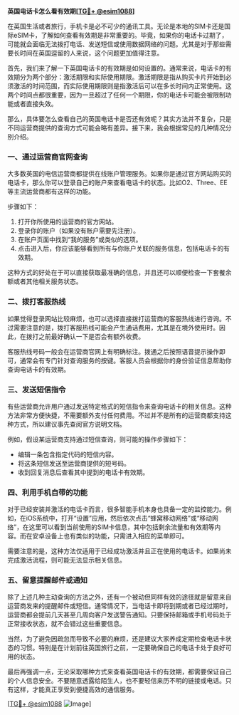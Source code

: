 **英国电话卡怎么看有效期[[TG💪+ @esim1088](https://t.me/s/esim1088)]**

在英国生活或者旅行，手机卡是必不可少的通讯工具。无论是本地的SIM卡还是国际eSIM卡，了解如何查看有效期是非常重要的。毕竟，如果你的电话卡过期了，可能就会面临无法拨打电话、发送短信或使用数据网络的问题。尤其是对于那些需要长时间在英国逗留的人来说，这个问题更加值得注意。

首先，我们来了解一下英国电话卡的有效期是如何设置的。通常来说，电话卡的有效期分为两个部分：激活期限和实际使用期限。激活期限是指从购买卡片开始到必须激活的时间范围，而实际使用期限则是指激活后可以在多长时间内正常使用。这两个时间点都很重要，因为一旦超过了任何一个期限，你的电话卡可能会被限制功能或者直接失效。

那么，具体要怎么查看自己的英国电话卡是否还有效呢？其实方法并不复杂，只是不同运营商提供的查询方式可能会略有差异。接下来，我会根据常见的几种情况分别介绍。

### 一、通过运营商官网查询

大多数英国的电信运营商都提供在线账户管理服务。如果你是通过官方网站购买的电话卡，那么你可以登录自己的账户来查看电话卡的状态。比如O2、Three、EE等主流运营商都有这样的功能。

步骤如下：
1. 打开你所使用的运营商的官方网站。
2. 登录你的账户（如果没有账户需要先注册）。
3. 在账户页面中找到“我的服务”或类似的选项。
4. 点击进入后，你应该能够看到所有与你账户关联的服务信息，包括电话卡的有效期。

这种方式的好处在于可以直接获取最准确的信息，并且还可以顺便检查一下套餐余额或者其他相关服务状态。

### 二、拨打客服热线

如果觉得登录网站比较麻烦，也可以选择直接拨打运营商的客服热线进行咨询。不过需要注意的是，拨打客服热线可能会产生通话费用，尤其是在境外使用时。因此，在拨打之前最好确认一下是否会有额外收费。

客服热线号码一般会在运营商官网上有明确标注。拨通之后按照语音提示操作即可，通常会有专门针对查询服务的按键。客服人员会根据你的身份验证信息帮助你查询电话卡的有效期。

### 三、发送短信指令

有些运营商允许用户通过发送特定格式的短信指令来查询电话卡的相关信息。这种方法非常方便快捷，不需要额外支付任何费用。不过并不是所有的运营商都支持这种方式，所以建议事先查阅官方说明文档。

例如，假设某运营商支持通过短信查询，则可能的操作步骤如下：
- 编辑一条包含指定代码的短信内容。
- 将这条短信发送至运营商提供的短号码。
- 收到回复消息后查看其中提到的电话卡有效期。

### 四、利用手机自带的功能

对于已经安装并激活的电话卡而言，很多智能手机本身也具备一定的监控能力。例如，在iOS系统中，打开“设置”应用，然后依次点击“蜂窝移动网络”或“移动网络”，在这里可以看到当前使用的SIM卡信息，其中包括剩余流量和有效期等内容。而在安卓设备上也有类似的功能，只需进入相应的菜单即可。

需要注意的是，这种方法仅适用于已经成功激活并且正在使用的电话卡。如果尚未完成激活流程，则可能无法显示相关信息。

### 五、留意提醒邮件或通知

除了上述几种主动查询的方法之外，还有一个被动但同样有效的途径就是留意来自运营商发来的提醒邮件或短信。通常情况下，当电话卡即将到期或者已经过期时，运营商都会提前几天甚至几周向客户发送警告通知。只要保持邮箱或手机号码处于正常接收状态，就不会错过这些重要信息。

当然，为了避免因疏忽而导致不必要的麻烦，还是建议大家养成定期检查电话卡状态的习惯。特别是在计划前往英国旅行之前，一定要确保自己的电话卡处于良好可用的状态。

最后再强调一点，无论采取哪种方式来查看英国电话卡的有效期，都需要保证自己的个人信息安全。不要随意透露给陌生人，也不要轻信来历不明的链接或电话。只有这样，才能真正享受到便捷高效的通信服务。

[[TG💪+ @esim1088](https://t.me/s/esim1088) ![Image](https://i.postimg.cc/4NQfJmqS/Snipaste-2025-05-13-00-14-12.png)]